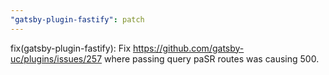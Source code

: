 ```yaml
---
"gatsby-plugin-fastify": patch
---
```


fix(gatsby-plugin-fastify): Fix https://github.com/gatsby-uc/plugins/issues/257 where passing query paSR routes was causing 500.
